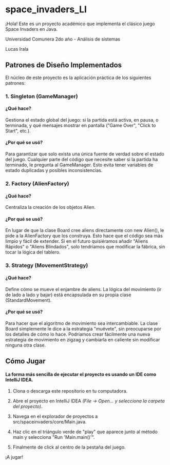 # space_invaders_LI

¡Hola! Este es un proyecto académico que implementa el clásico juego Space Invaders en Java.

Universidad Comunera
2do año - Análisis de sistemas

Lucas Irala

## Patrones de Diseño Implementados

El núcleo de este proyecto es la aplicación práctica de los siguientes patrones:

### 1. Singleton (GameManager)

#### ¿Qué hace? 
Gestiona el estado global del juego: si la partida está activa, en pausa, o terminada, y qué mensajes mostrar en pantalla ("Game Over", "Click to Start", etc.).

#### ¿Por qué se usó? 
Para garantizar que solo exista una única fuente de verdad sobre el estado del juego. Cualquier parte del código que necesite saber si la partida ha terminado, le pregunta al GameManager. Esto evita tener variables de estado duplicadas y posibles inconsistencias.

### 2. Factory (AlienFactory)

#### ¿Qué hace? 
Centraliza la creación de los objetos Alien.

#### ¿Por qué se usó? 
En lugar de que la clase Board cree aliens directamente con new Alien(), le pide a la AlienFactory que los construya. Esto hace que el código sea más limpio y fácil de extender. Si en el futuro quisiéramos añadir "Aliens Rápidos" o "Aliens Blindados", solo tendríamos que modificar la fábrica, sin tocar la lógica del tablero.

### 3. Strategy (MovementStrategy)

#### ¿Qué hace? 
Define cómo se mueve el enjambre de aliens. La lógica del movimiento (ir de lado a lado y bajar) está encapsulada en su propia clase (StandardMovement).

#### ¿Por qué se usó? 
Para hacer que el algoritmo de movimiento sea intercambiable. La clase Board simplemente le dice a la estrategia "muévete", sin preocuparse por los detalles de cómo lo hace. Podríamos crear fácilmente una nueva estrategia de movimiento en zigzag y cambiarla en caliente sin modificar ninguna otra clase.

## Cómo Jugar

#### La forma más sencilla de ejecutar el proyecto es usando un IDE como IntelliJ IDEA.

1. Clona o descarga este repositorio en tu computadora.

2. Abre el proyecto en IntelliJ IDEA *(File -> Open... y selecciona la carpeta del proyecto)*.

3. Navega en el explorador de proyectos a src/spaceinvaders/core/Main.java.

4. Haz clic en el triángulo verde de "play" que aparece junto al método main y selecciona "Run 'Main.main()'".

5. Finalmente de click al centro de la pestaña del juego.

¡A jugar!
